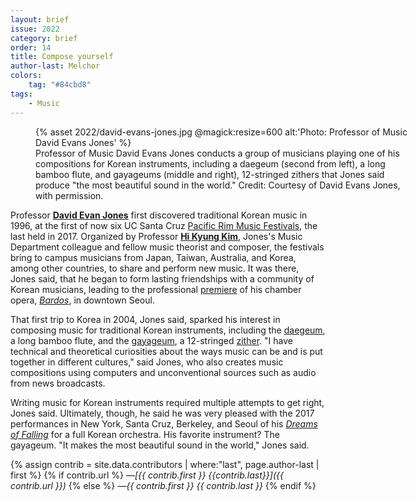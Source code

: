 ```yaml
---
layout: brief
issue: 2022
category: brief
order: 14
title: Compose yourself
author-last: Melchor
colors:
    tag: "#84cbd8"
tags:
    - Music
---
```

<figure class="briefs-full" style="width:600px">
  {% asset 2022/david-evans-jones.jpg @magick:resize=600 alt:'Photo: Professor of Music David Evans Jones' %}<figcaption markdown="span">Professor of Music David Evans Jones conducts a group of musicians playing one of his compositions for Korean instruments, including a daegeum (second from left), a long bamboo flute, and gayageums (middle and right), 12-stringed zithers that Jones said produce "the most beautiful sound in the world." Credit: Courtesy of David Evans Jones, with permission.</figcaption>
</figure>

Professor [**David Evan Jones**](https://music.ucsc.edu/faculty/David-Evan-Jones) first discovered traditional Korean music in 1996, at the first of now six UC Santa Cruz [Pacific Rim Music Festivals](chrome-extension://efaidnbmnnnibpcajpcglclefindmkaj/viewer.html?pdfurl=https%3A%2F%2Fcpb-us-e1.wpmucdn.com%2Fsites.ucsc.edu%2Fdist%2F3%2F352%2Ffiles%2F2018%2F09%2FPacific-Rim_article-miller9-18-1bmui4j.pdf&clen=1437029&chunk=true), the last held in 2017. Organized by Professor [**Hi Kyung Kim**](https://music.ucsc.edu/people/hi-kyung-kim), Jones\'s Music Department colleague and fellow music theorist and composer, the festivals bring to campus musicians from Japan, Taiwan, Australia, and Korea, among other countries, to share and perform new music. It was there, Jones said, that he began to form lasting friendships with a community of Korean musicians, leading to the professional [premiere](https://currents.ucsc.edu/03-04/04-05/korea.html) of his chamber opera, [*Bardos*](https://music.ucsc.edu/faculty_works/bardos), in downtown Seoul.

That first trip to Korea in 2004, Jones said, sparked his interest in composing music for traditional Korean instruments, including the [daegeum](https://en.wikipedia.org/wiki/Daegeum), a long bamboo flute, and the [gayageum](https://en.wikipedia.org/wiki/Gayageum), a 12-stringed [zither](https://en.wikipedia.org/wiki/Zither). "I have technical and theoretical curiosities about the ways music can be and is put together in different cultures," said Jones, who also creates music compositions using computers and unconventional sources such as audio from news broadcasts.

Writing music for Korean instruments required multiple attempts to get right, Jones said. Ultimately, though, he said he was very pleased with the 2017 performances in New York, Santa Cruz, Berkeley, and Seoul of his [*Dreams of Falling*](https://music.ucsc.edu/faculty_works/composition-national-gugak-creative-orchestra-performed-october-2017) for a full Korean orchestra. His favorite instrument? The gayageum. "It makes the most beautiful sound in the world," Jones said.

{% assign contrib = site.data.contributors | where:"last", page.author-last | first %}
{% if contrib.url %}
*&mdash;[{{ contrib.first }} {{contrib.last}}]({{ contrib.url }})*
{% else %}
*&mdash;{{ contrib.first }} {{ contrib.last }}*
{% endif %}
